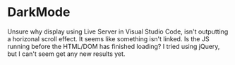 # DarkMode

Unsure why display using Live Server in Visual Studio Code, isn't outputting a horizonal scroll effect. It seems like something isn't linked. Is the JS running before the HTML/DOM has finished loading? I tried using jQuery, but I can't seem get any new results yet.
